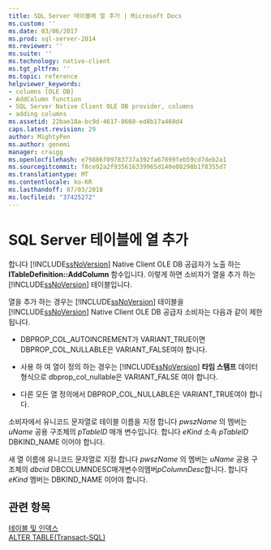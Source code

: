 ```yaml
---
title: SQL Server 테이블에 열 추가 | Microsoft Docs
ms.custom: ''
ms.date: 03/06/2017
ms.prod: sql-server-2014
ms.reviewer: ''
ms.suite: ''
ms.technology: native-client
ms.tgt_pltfrm: ''
ms.topic: reference
helpviewer_keywords:
- columns [OLE DB]
- AddColumn function
- SQL Server Native Client OLE DB provider, columns
- adding columns
ms.assetid: 22bae18a-bc9d-4617-8660-ed8b17a468d4
caps.latest.revision: 29
author: MightyPen
ms.author: genemi
manager: craigg
ms.openlocfilehash: e79886f09783737a392fa67899feb59cd7deb2a1
ms.sourcegitcommit: f8ce92a2f935616339965d140e00298b1f8355d7
ms.translationtype: MT
ms.contentlocale: ko-KR
ms.lasthandoff: 07/03/2018
ms.locfileid: "37425272"
---
```

# <a name="adding-a-column-to-a-sql-server-table"></a>SQL Server 테이블에 열 추가
  합니다 [!INCLUDE[ssNoVersion](../../includes/ssnoversion-md.md)] Native Client OLE DB 공급자가 노출 하는 **ITableDefinition::AddColumn** 함수입니다. 이렇게 하면 소비자가 열을 추가 하는 [!INCLUDE[ssNoVersion](../../includes/ssnoversion-md.md)] 테이블입니다.  
  
 열을 추가 하는 경우는 [!INCLUDE[ssNoVersion](../../includes/ssnoversion-md.md)] 테이블을 [!INCLUDE[ssNoVersion](../../includes/ssnoversion-md.md)] Native Client OLE DB 공급자 소비자는 다음과 같이 제한 됩니다.  
  
-   DBPROP_COL_AUTOINCREMENT가 VARIANT_TRUE이면 DBPROP_COL_NULLABLE은 VARIANT_FALSE여야 합니다.  
  
-   사용 하 여 열이 정의 하는 경우는 [!INCLUDE[ssNoVersion](../../includes/ssnoversion-md.md)] **타임 스탬프** 데이터 형식으로 dbprop_col_nullable은 VARIANT_FALSE 여야 합니다.  
  
-   다른 모든 열 정의에서 DBPROP_COL_NULLABLE은 VARIANT_TRUE여야 합니다.  
  
 소비자에서 유니코드 문자열로 테이블 이름을 지정 합니다 *pwszName* 의 멤버는 *uName* 공용 구조체의 *pTableID* 매개 변수입니다. 합니다 *eKind* 소속 *pTableID* DBKIND_NAME 이어야 합니다.  
  
 새 열 이름에 유니코드 문자열로 지정 합니다 *pwszName* 의 멤버는 *uName* 공용 구조체의 *dbcid* DBCOLUMNDESC매개변수의멤버*pColumnDesc*합니다. 합니다 *eKind* 멤버는 DBKIND_NAME 이어야 합니다.  
  
## <a name="see-also"></a>관련 항목  
 [테이블 및 인덱스](tables-and-indexes.md)   
 [ALTER TABLE&#40;Transact-SQL&#41;](/sql/t-sql/statements/alter-table-transact-sql)  
  
  
